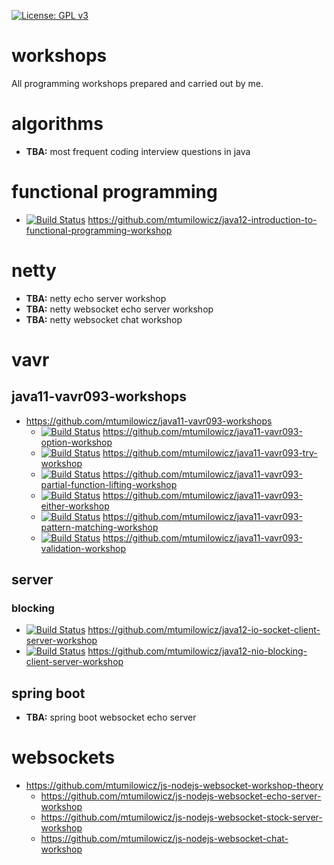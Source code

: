 [![License: GPL v3](https://img.shields.io/badge/License-GPLv3-blue.svg)](https://www.gnu.org/licenses/gpl-3.0)

# workshops
All programming workshops prepared and carried out by me.

# algorithms
* **TBA:** most frequent coding interview questions in java

# functional programming
* [![Build Status](https://travis-ci.com/mtumilowicz/java12-introduction-to-functional-programming-workshop.svg?branch=master)](https://travis-ci.com/mtumilowicz/java12-introduction-to-functional-programming-workshop)
https://github.com/mtumilowicz/java12-introduction-to-functional-programming-workshop

# netty
* **TBA:** netty echo server workshop
* **TBA:** netty websocket echo server workshop
* **TBA:** netty websocket chat workshop

# vavr
## java11-vavr093-workshops
* https://github.com/mtumilowicz/java11-vavr093-workshops
  * [![Build Status](https://travis-ci.com/mtumilowicz/java11-vavr093-workshops.svg?branch=master)](https://travis-ci.com/mtumilowicz/java11-vavr093-workshops)
  https://github.com/mtumilowicz/java11-vavr093-option-workshop
  * [![Build Status](https://travis-ci.com/mtumilowicz/java11-vavr093-try-workshop.svg?branch=master)](https://travis-ci.com/mtumilowicz/java11-vavr093-try-workshop)
  https://github.com/mtumilowicz/java11-vavr093-try-workshop
  * [![Build Status](https://travis-ci.com/mtumilowicz/java11-vavr093-partial-function-lifting-workshop.svg?branch=master)](https://travis-ci.com/mtumilowicz/java11-vavr093-partial-function-lifting-workshop)
  https://github.com/mtumilowicz/java11-vavr093-partial-function-lifting-workshop
  * [![Build Status](https://travis-ci.com/mtumilowicz/java11-vavr093-either-workshop.svg?branch=master)](https://travis-ci.com/mtumilowicz/java11-vavr093-either-workshop)
  https://github.com/mtumilowicz/java11-vavr093-either-workshop
  * [![Build Status](https://travis-ci.com/mtumilowicz/java11-vavr093-pattern-matching-workshop.svg?branch=master)](https://travis-ci.com/mtumilowicz/java11-vavr093-pattern-matching-workshop) 
  https://github.com/mtumilowicz/java11-vavr093-pattern-matching-workshop
  * [![Build Status](https://travis-ci.com/mtumilowicz/java11-vavr093-validation-workshop.svg?branch=master)](https://travis-ci.com/mtumilowicz/java11-vavr093-validation-workshop)
  https://github.com/mtumilowicz/java11-vavr093-validation-workshop

## server
### blocking
* [![Build Status](https://travis-ci.com/mtumilowicz/java12-io-socket-client-server-workshop.svg?branch=master)](https://travis-ci.com/mtumilowicz/java12-io-socket-client-server-workshop) https://github.com/mtumilowicz/java12-io-socket-client-server-workshop
* [![Build Status](https://travis-ci.com/mtumilowicz/java12-nio-blocking-client-server-workshop.svg?branch=master)](https://travis-ci.com/mtumilowicz/java12-nio-blocking-client-server-workshop) https://github.com/mtumilowicz/java12-nio-blocking-client-server-workshop

## spring boot
* **TBA:** spring boot websocket echo server

# websockets
* https://github.com/mtumilowicz/js-nodejs-websocket-workshop-theory
  * https://github.com/mtumilowicz/js-nodejs-websocket-echo-server-workshop
  * https://github.com/mtumilowicz/js-nodejs-websocket-stock-server-workshop
  * https://github.com/mtumilowicz/js-nodejs-websocket-chat-workshop
